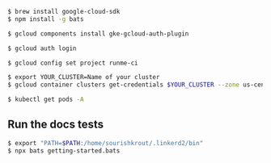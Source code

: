 ```sh
$ brew install google-cloud-sdk
$ npm install -g bats
```

```sh
$ gcloud components install gke-gcloud-auth-plugin
```

```sh
$ gcloud auth login
```

```sh
$ gcloud config set project runme-ci
```

```sh
$ export YOUR_CLUSTER=Name of your cluster
$ gcloud container clusters get-credentials $YOUR_CLUSTER --zone us-central1-c --project runme-ci
```

```sh { interactive=false }
$ kubectl get pods -A
```

## Run the docs tests

```sh { name= closeTerminalOnSuccess=false interactive=false }
$ export "PATH=$PATH:/home/sourishkrout/.linkerd2/bin"
$ npx bats getting-started.bats
```
